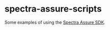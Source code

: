 # spectra-assure-scripts
Some examples of using the [Spectra Assure SDK](https://pypi.org/project/spectra-assure-sdk/).

